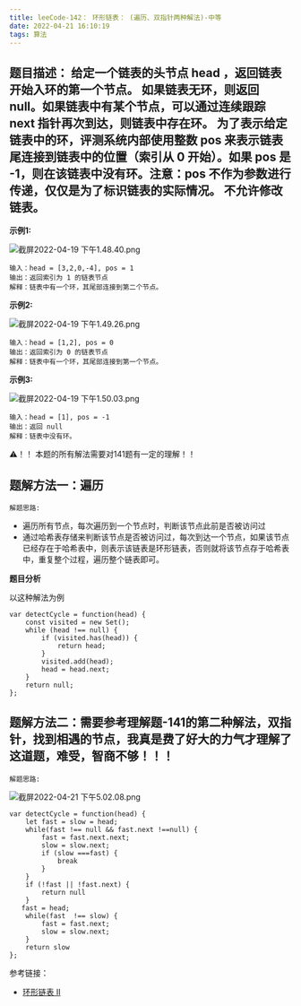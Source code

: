 ```yaml
---
title: leeCode-142： 环形链表： (遍历、双指针两种解法)-中等
date: 2022-04-21 16:10:19
tags: 算法
---
```



<meta name="referrer" content="no-referrer"/>



## 题目描述： 给定一个链表的头节点  head ，返回链表开始入环的第一个节点。 如果链表无环，则返回 null。如果链表中有某个节点，可以通过连续跟踪 next 指针再次到达，则链表中存在环。 为了表示给定链表中的环，评测系统内部使用整数 pos 来表示链表尾连接到链表中的位置（索引从 0 开始）。如果 pos 是 -1，则在该链表中没有环。注意：pos 不作为参数进行传递，仅仅是为了标识链表的实际情况。 不允许修改 链表。


**示例1:**

![截屏2022-04-19 下午1.48.40.png](https://upload-images.jianshu.io/upload_images/11846892-8cb2d705d4b16b92.png?imageMogr2/auto-orient/strip%7CimageView2/2/w/1240)

```
输入：head = [3,2,0,-4], pos = 1
输出：返回索引为 1 的链表节点
解释：链表中有一个环，其尾部连接到第二个节点。

```
**示例2:**

![截屏2022-04-19 下午1.49.26.png](https://upload-images.jianshu.io/upload_images/11846892-9f90c37384264ea5.png?imageMogr2/auto-orient/strip%7CimageView2/2/w/1240)
```
输入：head = [1,2], pos = 0
输出：返回索引为 0 的链表节点
解释：链表中有一个环，其尾部连接到第一个节点。
```

**示例3:**

![截屏2022-04-19 下午1.50.03.png](https://upload-images.jianshu.io/upload_images/11846892-c7c76142d1af2a3d.png?imageMogr2/auto-orient/strip%7CimageView2/2/w/1240)
```
输入：head = [1], pos = -1
输出：返回 null
解释：链表中没有环。
```

⚠️！！ 本题的所有解法需要对141题有一定的理解！！

## 题解方法一：遍历

`解题思路:`
* 遍历所有节点，每次遍历到一个节点时，判断该节点此前是否被访问过
* 通过哈希表存储来判断该节点是否被访问过，每次到达一个节点，如果该节点已经存在于哈希表中，则表示该链表是环形链表，否则就将该节点存于哈希表中，重复整个过程，遍历整个链表即可。


**题目分析**


以这种解法为例
```
var detectCycle = function(head) {
    const visited = new Set();
    while (head !== null) {
        if (visited.has(head)) {
            return head;
        }
        visited.add(head);
        head = head.next;
    }
    return null;
};
```


## 题解方法二：需要参考理解题-141的第二种解法，双指针，找到相遇的节点，我真是费了好大的力气才理解了这道题，难受，智商不够！！！


`解题思路:`

![截屏2022-04-21 下午5.02.08.png](https://upload-images.jianshu.io/upload_images/11846892-d32a6d928ac28eb2.png?imageMogr2/auto-orient/strip%7CimageView2/2/w/1240)


```
var detectCycle = function(head) {
    let fast = slow = head;
    while(fast !== null && fast.next !==null) {
        fast = fast.next.next;
        slow = slow.next;
        if (slow ===fast) {
            break
        }
    }
    if (!fast || !fast.next) {
        return null
    }
   fast = head;
    while(fast  !== slow) {
        fast = fast.next;
        slow = slow.next;
    }
    return slow
};
```




参考链接：
* [ 环形链表 II](https://leetcode.cn/problems/linked-list-cycle-ii/)







